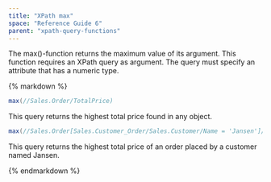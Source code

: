 ```yaml
---
title: "XPath max"
space: "Reference Guide 6"
parent: "xpath-query-functions"
---
```



The max()-function returns the maximum value of its argument.
This function requires an XPath query as argument. The query must specify an attribute that has a numeric type.

<div class="alert alert-info">{% markdown %}

```java
max(//Sales.Order/TotalPrice)
```

This query returns the highest total price found in any object.

```java
max(//Sales.Order[Sales.Customer_Order/Sales.Customer/Name = 'Jansen']/TotalPrice)
```

This query returns the highest total price of an order placed by a customer named Jansen.

{% endmarkdown %}</div>
